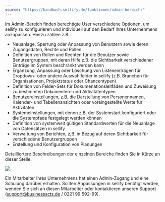 ```yaml
---
source: "https://handbuch.sellify.de/funktionen/admin-bereich/"
---
```

Im Admin-Bereich finden berechtigte User verschiedene Optionen, um sellify zu konfigurieren und individuell auf den Bedarf Ihres Unternehmens anzupassen. Hierzu zählen z.B.:

- Neuanlage, Sperrung oder Anpassung von Benutzern sowie deren Zugangsdaten, Rechte und Rollen
- Definition von Rollen und Rechten für die Benutzer sowie Benutzergruppen, mit deren Hilfe z.B. die Sichtbarkeit verschiedener Einträge im System beschränkt werden kann
- Ergänzung, Anpassung oder Löschung von Listeneinträgen für Dropdown- oder andere Auswahlfelder in sellify (z.B. Branchen für Organisationen, Projektstatus oder Chancentypen)
- Definition von Felder-Sets für Dokumenationsleitfäden und Zuweisung zu bestimmten Dokumenten- und Aktivitätentypen
- Benutzereinstellungen, z.B. die Darstellung von Personennamen, Kalender- und Tabellenansichten oder voreingestellte Werte für Aktivitäten
- Systemeinstellungen, mit denen z.B. der Systemstart konfiguriert oder die Systempfade festgelegt werden können
- Definition von systemweit gültigen Standardwerten für die Neuanlage von Datensätzen in sellify
- Verwaltung von Berichten, z,B. in Bezug auf deren Sichtbarkeit für verschiedene Benutzergruppen
- Erstellung und Konfiguration von Planungen

Detailliertere Beschreibungen der einzelnen Bereiche finden Sie in Kürze an dieser Stelle.

![](https://image.jimcdn.com/app/cms/image/transf/dimension=890x10000:format=png/path/s42eb4d670de94a65/image/ib2b8287f3fb2bf7b/version/1678275053/image.png)

Ein Mitarbeiter Ihres Unternehmens hat einen Admin-Zugang und eine Schulung darüber erhalten. Sollten Anpassungen in sellify benötigt werden, wenden Sie sich an diesen Mitarbeiter oder kontaktieren unseren Support ([support@businessacts.de](https://handbuch.sellify.de/funktionen/admin-bereich/ "support@businessacts.de") / 0221 99 592-99).